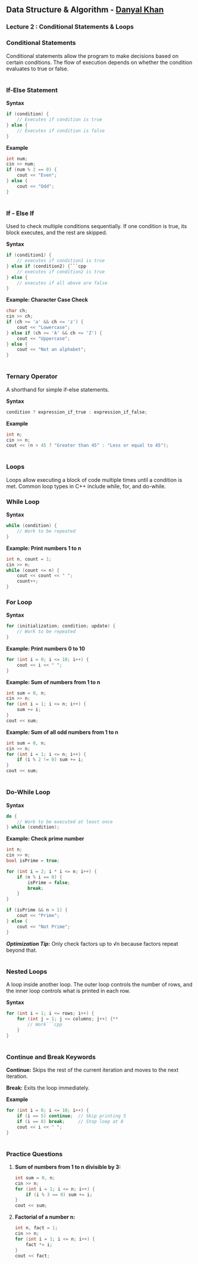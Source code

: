 ## Data Structure & Algorithm - [Danyal Khan](https://github.com/codeXdanyal)

### Lecture 2 : Conditional Statements & Loops 

### Conditional Statements

Conditional statements allow the program to make decisions based on certain conditions. The flow of execution depends on whether the condition evaluates to true or false.

#
### If-Else Statement

**Syntax**
```cpp
if (condition) {
    // Executes if condition is true
} else {
    // Executes if condition is false
}
```

**Example**
```cpp
int num;
cin >> num;
if (num % 2 == 0) {
    cout << "Even";
} else {
    cout << "Odd";
}
```

#
### If - Else If 

Used to check multiple conditions sequentially. If one condition is true, its block executes, and the rest are skipped.

**Syntax**  
```cpp
if (condition1) {
    // executes if condition1 is true
} else if (condition2) {```cpp
    // executes if condition2 is true
} else {
    // executes if all above are false
}
```

**Example: Character Case Check**  
```cpp
char ch;
cin >> ch;
if (ch >= 'a' && ch <= 'z') {
    cout << "Lowercase";
} else if (ch >= 'A' && ch <= 'Z') {
    cout << "Uppercase";
} else {
    cout << "Not an alphabet";
}
```

#
### Ternary Operator

A shorthand for simple if-else statements.

**Syntax**
```cpp
condition ? expression_if_true : expression_if_false;
```

**Example**
```cpp
int n;
cin >> n;
cout << (n > 45 ? "Greater than 45" : "Less or equal to 45");
```
#
### Loops

Loops allow executing a block of code multiple times until a condition is met. Common loop types in C++ include while, for, and do-while.


### While Loop

**Syntax**
```cpp
while (condition) {
    // Work to be repeated
}
```

**Example: Print numbers 1 to n**
```cpp
int n, count = 1;
cin >> n;
while (count <= n) {
    cout << count << " ";
    count++;
}
```
### For Loop

**Syntax**
```cpp
for (initialization; condition; update) {
    // Work to be repeated
}
```

**Example: Print numbers 0 to 10**
```cpp
for (int i = 0; i <= 10; i++) {
    cout << i << " ";
}
```

**Example: Sum of numbers from 1 to n**
```cpp
int sum = 0, n;
cin >> n;
for (int i = 1; i <= n; i++) {
    sum += i;
}
cout << sum;
```

**Example: Sum of all odd numbers from 1 to n**
```cpp
int sum = 0, n;
cin >> n;
for (int i = 1; i <= n; i++) {
    if (i % 2 != 0) sum += i;
}
cout << sum;
```
#
### Do-While Loop

**Syntax**
```cpp
do {
    // Work to be executed at least once
} while (condition);
```

**Example: Check prime number**
```cpp
int n;
cin >> n;
bool isPrime = true;

for (int i = 2; i * i <= n; i++) {
    if (n % i == 0) {
        isPrime = false;
        break;
    }
}

if (isPrime && n > 1) {
    cout << "Prime";
} else {
    cout << "Not Prime";
}

```
***Optimization Tip:*** Only check factors up to √n because factors repeat beyond that.

#
### Nested Loops

A loop inside another loop. The outer loop controls the number of rows, and the inner loop controls what is printed in each row.

**Syntax**
```cpp
for (int i = 1; i <= rows; i++) {
    for (int j = 1; j <= columns; j++) {**
        // Work```cpp
    }
}
```
#
### Continue and Break Keywords

**Continue:** Skips the rest of the current iteration and moves to the next iteration.

**Break:** Exits the loop immediately.

**Example**
```cpp
for (int i = 0; i <= 10; i++) {
    if (i == 5) continue;  // Skip printing 5
    if (i == 8) break;     // Stop loop at 8
    cout << i << " ";
}
```
#
### Practice Questions

1. **Sum of numbers from 1 to n divisible by 3:**  

    ```cpp
    int sum = 0, n;
    cin >> n;
    for (int i = 1; i <= n; i++) {
        if (i % 3 == 0) sum += i;
    }
    cout << sum;
    ```
2. **Factorial of a number n:**  

    ```cpp
    int n, fact = 1;
    cin >> n;
    for (int i = 1; i <= n; i++) {
        fact *= i;
    }
    cout << fact;
    ```